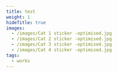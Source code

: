 ```yaml
---
title: test
weight: 1
hideTitle: true
images:
  - /images/Cat 1 sticker -optimised.jpg
  - /images/Cat 2 sticker -optimised.jpg
  - /images/Cat 3 sticker -optimised.jpg
  - /images/Cat 4 sticker -optimised.jpg
tags:
  - works
---
```

